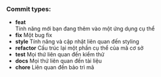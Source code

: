 ### Commit types:
- **feat**  
Tính năng mới bạn đang thêm vào một ứng dụng cụ thể
- **fix**
Một bug fix
- **style**
Tính năng và cập nhật liên quan đến styling
- **refactor**
Cấu trúc lại một phần cụ thể của mã cơ sở
- **test**
Mọi thứ liên quan đến kiểm thử
- **docs**
Mọi thứ liên quan đến tài liệu
- **chore**
Liên quan đến bảo trì mã